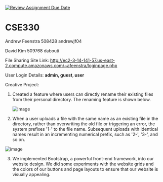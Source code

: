[![Review Assignment Due Date](https://classroom.github.com/assets/deadline-readme-button-24ddc0f5d75046c5622901739e7c5dd533143b0c8e959d652212380cedb1ea36.svg)](https://classroom.github.com/a/TxSeEQdJ)
# CSE330
Andrew Feenstra 508428 andrewjf04

David Kim 509768 dabouti

File Sharing Site Link: http://ec2-3-14-141-57.us-east-2.compute.amazonaws.com/~afeenstra/loginpage.php

User Login Details: <b> admin, guest, user </b>

Creative Project:
1. Created a feature where users can directly rename their existing files from their personal directory. The renaming feature is shown below.
   
   ![image](https://github.com/cse330-spring-2024/module2-group-508428-509768/assets/112195598/3730d8ee-e817-4235-91bb-74a88cb46d8e)

2. When a user uploads a file with the same name as an existing file in the directory, rather than overwriting the old file or triggering an error, the system prefixes '1-' to the file name. Subsequent uploads with identical names result in an incrementing numerical prefix, such as '2-', '3-', and so on.

![image](https://github.com/cse330-spring-2024/module2-group-508428-509768/assets/112195598/d6a70964-5dd2-46ca-94ee-c5ead28d3c6b)
  
3. We implemented Bootstrap, a powerful front-end framework, into our website design. We did some experiments with the website grids and the colors of our buttons and page layouts to ensure that our website is visually appealing.

   
